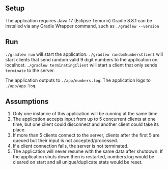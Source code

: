 ## Setup
The application requires Java 17 (Eclipse Temurin)
Gradle 8.8.1 can be installed via any Gradle Wrapper command, such as `./gradlew --version`

## Run
`./gradlew run` will start the application.
`./gradlew randomNumbersClient` will start clients that send random valid 9 digit numbers to the application on localhost.
`./gradlew terminatingClient` will start a client that only sends `terminate` to the server.

The application outputs to `./app/numbers.log`.
The application logs to `./app/app.log`.

## Assumptions
1. Only one instance of this application will be running at the same time.
1. The application accepts input from up to 5 concurrent clients at one time, but one client could disconnect and another client could take its place.
1. If more than 5 clients connect to the server, clients after the first 5 are queued but their input is not accepted/processed.
1. If a client connection fails, the server is not terminated.
1. The application will never resume with the same data after shutdown.  If the application shuts down then is restarted, numbers.log would be cleared on start and all unique/duplicate stats would be reset.